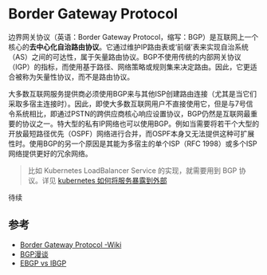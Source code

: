# Border Gateway Protocol

边界网关协议（英语：Border Gateway Protocol，缩写：BGP）是互联网上一个核心的**去中心化自治路由协议**。它通过维护IP路由表或‘前缀’表来实现自治系统（AS）之间的可达性，属于矢量路由协议。BGP不使用传统的内部网关协议（IGP）的指标，而使用基于路径、网络策略或规则集来决定路由。因此，它更适合被称为矢量性协议，而不是路由协议。

大多数互联网服务提供商必须使用BGP来与其他ISP创建路由连接（尤其是当它们采取多宿主连接时）。因此，即使大多数互联网用户不直接使用它，但是与7号信令系统相比，即通过PSTN的跨供应商核心响应设置协议，BGP仍然是互联网最重要的协议之一。特大型的私有IP网络也可以使用BGP。例如当需要将若干个大型的开放最短路径优先（OSPF）网络进行合并，而OSPF本身又无法提供这种可扩展性时。使用BGP的另一个原因是其能为多宿主的单个ISP（RFC 1998）或多个ISP网络提供更好的冗余网络。

>比如 Kubernetes LoadBalancer Service 的实现，就需要用到 BGP 协议。详见 [kubernetes 如何将服务暴露到外部](/kubernetes/kubernetes%20如何将服务暴露到外部.md)

待续

## 参考

- [Border Gateway Protocol -Wiki](https://zh.wikipedia.org/wiki/%E8%BE%B9%E7%95%8C%E7%BD%91%E5%85%B3%E5%8D%8F%E8%AE%AE)
- [BGP漫谈](https://zhuanlan.zhihu.com/p/25433049)
- [EBGP vs IBGP](https://zhuanlan.zhihu.com/p/31766603)
